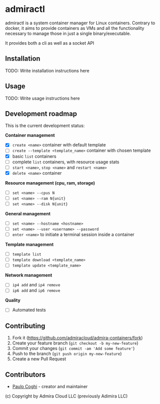# admiractl

admiractl is a system container manager for Linux containers. Contrary to docker, it aims to provide containers as VMs and all the functionality necessary to manage those in just a single binary/executable.

It provides both a cli as well as a socket API

## Installation

TODO: Write installation instructions here

## Usage

TODO: Write usage instructions here

## Development roadmap

This is the current development status:

**Container management**
- [x] `create <name>` container with default template
- [ ] `create --template <template_name>` container with chosen template
- [x] basic `list` containers
- [ ] complete `list` containers, with resource usage stats
- [ ] `start <name>`, `stop <name>` and `restart <name>`
- [x] `delete <name>` container

**Resource management (cpu, ram, storage)**
- [ ] `set <name> --cpus N`
- [ ] `set <name> --ram N{unit}`
- [ ] `set <name> --disk N{unit}`

**General management**
- [ ] `set <name> --hostname <hostname>`
- [ ] `set <name> --user <username> --password`
- [ ] `enter <name>` to initiate a terminal session inside a container

**Template management**
- [ ] `template list` 
- [ ] `template download <template_name>`
- [ ] `template update <template_name>`

**Network management**
- [ ] `ip4 add` and `ip4 remove` 
- [ ] `ip6 add` and `ip6 remove`

**Quality**
- [ ] Automated tests

## Contributing

1. Fork it (<https://github.com/admiracloud/admira-containers/fork>)
2. Create your feature branch (`git checkout -b my-new-feature`)
3. Commit your changes (`git commit -am 'Add some feature'`)
4. Push to the branch (`git push origin my-new-feature`)
5. Create a new Pull Request

## Contributors

- [Paulo Coghi](https://github.com/paulocoghi) - creator and maintainer

(c) Copyright by Admira Cloud LLC (previously Adimira LLC)
